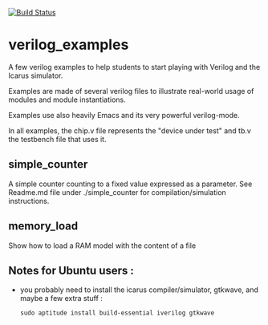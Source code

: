 [![Build Status](https://travis-ci.org/rbarzic/verilog_examples.svg?branch=master)](https://travis-ci.org/rbarzic/verilog_examples)

# verilog_examples


A few verilog examples to help students to start playing with Verilog
and the Icarus simulator.

Examples are made of several verilog files to illustrate real-world
usage of modules and module instantiations.

Examples use also heavily Emacs and its very powerful verilog-mode.

In all examples, the chip.v file represents the "device under test"
and tb.v the testbench file that uses it.


## simple_counter

A simple counter counting to a fixed value expressed as a
parameter. See Readme.md file under ./simple_counter for
compilation/simulation instructions.

## memory_load

Show how to load a RAM model with the content of a file


## Notes for Ubuntu users :
- you probably need to install the icarus compiler/simulator, gtkwave,
  and maybe a few extra stuff :

  `sudo aptitude install build-essential iverilog gtkwave`
